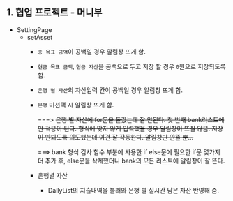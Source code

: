 ## 1. 협업 프로젝트 - 머니부
- SettingPage
  - setAsset
    - `총 목표 금액`이 공백일 경우 알림창 뜨게 함.  
    - `현금 목표 금액`, `현금 자산`을 공백으로 두고 저장 할 경우 `0`원으로 저장되도록 함. 
    - `은행 별 자산`의 자산입력 칸이 공백일 경우 알림창 뜨게 함.
    - `은행` 미선택 시 알림창 뜨게 함.
    
       ===> ~~은행 별 자산에 for문을 돌렸는데 잘 안된다. 첫 번째 bank리스트에만 적용이 된다. 형식에 맞지 않게 입력했을 경우 알림창이 뜨질 않음. 저장이 안되도록 의도했는데 이건 잘 작동한다. 알림창만 안뜰 뿐...~~    
    
       ===> bank 형식 검사 함수 부분에 사용한 if else문에 필요한 if문 몇가지 더 추가 후, else문을 삭제했더니 bank의 모든 리스트에 알림창이 잘 뜬다.    
    
    
     - 은행별 자산
       - DailyList의 지출내역을 불러와 은행 별 실시간 남은 자산 반영해 줌.
   
